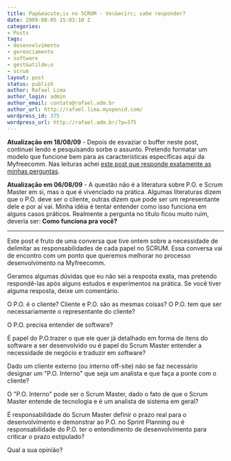 ```yaml
---
title: Pap&eacute;is no SCRUM - Voc&ecirc; sabe responder?
date: 2009-08-05 15:03:10 Z
categories:
- Posts
tags:
- desenvolvimento
- gerenciamento
- software
- gest&atilde;o
- scrum
layout: post
status: publish
author: Rafael Lima
author_login: admin
author_email: contato@rafael.adm.br
author_url: http://rafael.lima.myopenid.com/
wordpress_id: 375
wordpress_url: http://rafael.adm.br/?p=375
---
```


<strong>Atualiza&ccedil;&atilde;o em 18/08/09</strong> - Depois de esvaziar o buffer neste post, continuei lendo e pesquisando sorbe o assunto. Pretendo formatar um modelo que funcione bem para as caracter&iacute;sticas espec&iacute;ficas aqui da Myfreecomm. Nas leituras achei <a href="http://blog.xebia.com/2009/07/04/flow-to-ready-iterate-to-done/">este post que responde exatamente as minhas perguntas</a>.

<strong>Atualiza&ccedil;&atilde;o em 06/08/09</strong> - A quest&atilde;o n&atilde;o &eacute; a literatura sobre P.O. e Scrum Master em si, mas o que &eacute; vivenciado na pr&aacute;tica. Algumas literaturas dizem que o P.O. deve ser o cliente, outras dizem que pode ser um representante dele e por a&iacute; vai. Minha id&eacute;ia &eacute; tentar entender como isso funciona em alguns casos pr&aacute;ticos. Realmente a pergunta no t&iacute;tulo ficou muito ruim, deveria ser: <strong>Como funciona pra voc&ecirc;?</strong>

***

Este post &eacute; fruto de uma conversa que tive ontem sobre a necessidade de delimitar as responsabilidades de cada papel no SCRUM. Essa conversa vai de encontro com um ponto que queremos melhorar no processo desenvolvimento na Myfreecomm.

Geramos algumas d&uacute;vidas que eu n&atilde;o sei a resposta exata, mas pretendo respond&ecirc;-las ap&oacute;s alguns estudos e experimentos na pr&aacute;tica. Se voc&ecirc; tiver alguma resposta, deixe um coment&aacute;rio.

O P.O. &eacute; o cliente? Cliente e P.O. s&atilde;o as mesmas coisas? O P.O. tem que ser necessariamente o representante do cliente?

O P.O. precisa entender de software?

&Eacute; papel do P.O.trazer o que ele quer j&aacute; detalhado em forma de itens do software a ser desenvolvido ou &eacute; papel do Scrum Master entender a necessidade de neg&oacute;cio e traduzir em software?

Dado um cliente externo (ou interno off-site) n&atilde;o se faz necess&aacute;rio designar um "P.O. Interno" que seja um analista e que fa&ccedil;a a ponte com o cliente?

O "P.O. Interno" pode ser o Scrum Master, dado o fato de que o Scrum Master entende de tecnologia e &eacute; um analista de sistema em geral?

&Eacute; responsabilidade do Scrum Master definir o prazo real para o desenvolvimento e demonstrar ao P.O. no Sprint Planning ou &eacute; responsabilidade do P.O. ter o entendimento de desenvolvimento para criticar o prazo estipulado?

Qual a sua opini&atilde;o?
